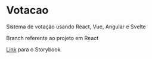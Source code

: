# Votacao
Sistema de votação usando React, Vue, Angular e Svelte

Branch referente ao projeto em React

[Link](https://60f47b579dae4400391e3567-atsmefqfbi.chromatic.com/?path=/story/form--form-1) para o Storybook

